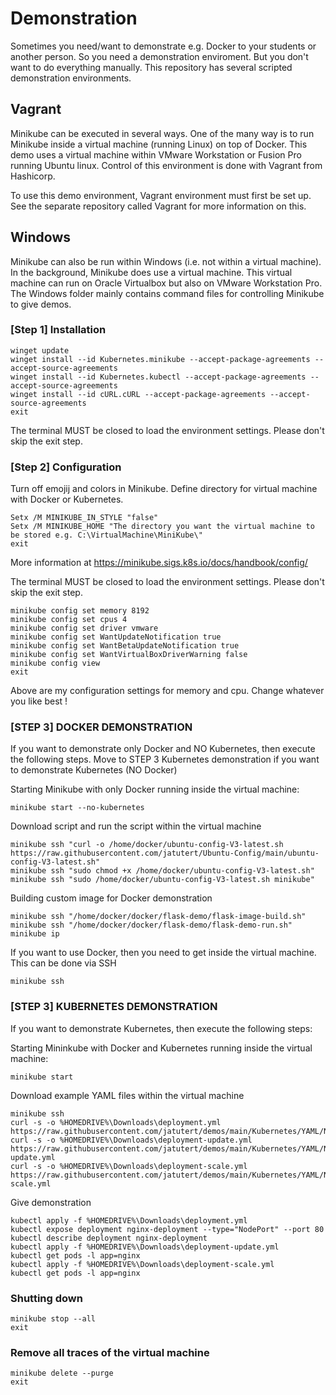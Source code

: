 # Demonstration

Sometimes you need/want to demonstrate e.g. Docker to your students or another person. 
So you need a demonstration enviroment. But you don't want to do everything manually. 
This repository has several scripted demonstration environments. 

## Vagrant

Minikube can be executed in several ways. 
One of the many way is to run Minikube inside a virtual machine (running Linux) on top of Docker. 
This demo uses a virtual machine within VMware Workstation or Fusion Pro running Ubuntu linux. 
Control of this environment is done with Vagrant from Hashicorp. 

To use this demo environment, Vagrant environment must first be set up. 
See the separate repository called Vagrant for more information on this. 

## Windows

Minikube can also be run within Windows (i.e. not within a virtual machine). 
In the background, Minikube does use a virtual machine. 
This virtual machine can run on Oracle Virtualbox but also on VMware Workstation Pro. 
The Windows folder mainly contains command files for controlling Minikube to give demos. 

### [Step 1] Installation

```shell
winget update
winget install --id Kubernetes.minikube --accept-package-agreements --accept-source-agreements
winget install --id Kubernetes.kubectl --accept-package-agreements --accept-source-agreements 
winget install --id cURL.cURL --accept-package-agreements --accept-source-agreements 
exit
```
The terminal MUST be closed to load the environment settings. Please don't skip the exit step. 

### [Step 2] Configuration 

Turn off emojij and colors in Minikube. 
Define directory for virtual machine with Docker or Kubernetes.

```shell
Setx /M MINIKUBE_IN_STYLE "false"
Setx /M MINIKUBE_HOME "The directory you want the virtual machine to be stored e.g. C:\VirtualMachine\MiniKube\"
exit
```

More information at https://minikube.sigs.k8s.io/docs/handbook/config/

The terminal MUST be closed to load the environment settings. Please don't skip the exit step. 

```shell
minikube config set memory 8192
minikube config set cpus 4 
minikube config set driver vmware
minikube config set WantUpdateNotification true 
minikube config set WantBetaUpdateNotification true
minikube config set WantVirtualBoxDriverWarning false
minikube config view
exit
```
Above are my configuration settings for memory and cpu. Change whatever you like best ! 

### [STEP 3] DOCKER DEMONSTRATION

If you want to demonstrate only Docker and NO Kubernetes, then execute the following steps. 
Move to STEP 3 Kubernetes demonstration if you want to demonstrate Kubernetes (NO Docker)

Starting Minikube with only Docker running inside the virtual machine:

```shell
minikube start --no-kubernetes
```

Download script and run the script within the virtual machine 
```shell
minikube ssh "curl -o /home/docker/ubuntu-config-V3-latest.sh https://raw.githubusercontent.com/jatutert/Ubuntu-Config/main/ubuntu-config-V3-latest.sh"
minikube ssh "sudo chmod +x /home/docker/ubuntu-config-V3-latest.sh"
minikube ssh "sudo /home/docker/ubuntu-config-V3-latest.sh minikube"
```

Building custom image for Docker demonstration
```shell
minikube ssh "/home/docker/docker/flask-demo/flask-image-build.sh"
minikube ssh "/home/docker/docker/flask-demo/flask-demo-run.sh"
minikube ip
```

If you want to use Docker, then you need to get inside the virtual machine. 
This can be done via SSH

```shell
minikube ssh
```

### [STEP 3] KUBERNETES DEMONSTRATION

If you want to demonstrate Kubernetes, then execute the following steps: 

Starting Mininkube with Docker and Kubernetes running inside the virtual machine:

```shell
minikube start
```
Download example YAML files within the virtual machine 
```shell
minikube ssh
curl -s -o %HOMEDRIVE%\Downloads\deployment.yml https://raw.githubusercontent.com/jatutert/demos/main/Kubernetes/YAML/NGINX/deployment.yml
curl -s -o %HOMEDRIVE%\Downloads\deployment-update.yml https://raw.githubusercontent.com/jatutert/demos/main/Kubernetes/YAML/NGINX/deployment-update.yml
curl -s -o %HOMEDRIVE%\Downloads\deployment-scale.yml https://raw.githubusercontent.com/jatutert/demos/main/Kubernetes/YAML/NGINX/deployment-scale.yml
```

Give demonstration
```shell
kubectl apply -f %HOMEDRIVE%\Downloads\deployment.yml
kubectl expose deployment nginx-deployment --type="NodePort" --port 80
kubectl describe deployment nginx-deployment
kubectl apply -f %HOMEDRIVE%\Downloads\deployment-update.yml
kubectl get pods -l app=nginx
kubectl apply -f %HOMEDRIVE%\Downloads\deployment-scale.yml
kubectl get pods -l app=nginx
```

### Shutting down

```shell
minikube stop --all
exit
```

### Remove all traces of the virtual machine 

```shell
minikube delete --purge
exit
```